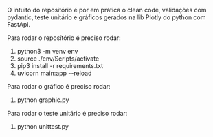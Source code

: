 O intuito do repositório é por em prática o clean code, validações com pydantic, teste unitário e gráficos gerados na lib Plotly do python com FastApi. 

Para rodar o reposítório é preciso rodar:
1) python3 -m venv env
2) source ./env/Scripts/activate
3) pip3 install -r requirements.txt
4) uvicorn main:app --reload

Para rodar o gráfico é preciso rodar:
1) python graphic.py

Para rodar o teste unitário é preciso rodar:
1) python unittest.py
